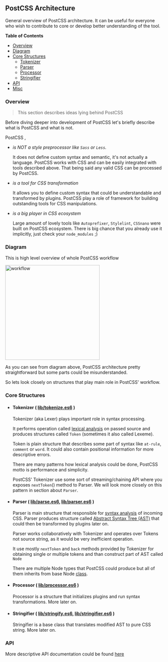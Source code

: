 ## PostCSS Architecture

General overview of PostCSS architecture.
It can be useful for everyone who wish to contribute to core or develop better understanding of the tool.

**Table of Contents**

- [Overview](#overview)
- [Diagram](#diagram)
- [Core Structures](#core-structures)
    * [Tokenizer](#tokenizer)
    * [Parser](#parser)
    * [Processor](#processor)
    * [Stringifier](#stringifier)
- [API](#api)
- [Misc](#misc)

### Overview

> This section describes ideas lying behind PostCSS

Before diving deeper into development of PostCSS let's briefly describe what is PostCSS and what is not.

PostCSS ,

- *is NOT a style preprocessor like `Sass` or `Less`.*

    It does not define custom syntax and semantic, it's not actually a language.
    PostCSS works with CSS and can be easily integrated with tools described above. That being said any valid CSS can be processed by PostCSS.

- *is a tool for CSS transformation*

    It allows you to define custom syntax that could be understandable and transformed by plugins. PostCSS play a role of framework for building outstanding tools for CSS manipulations.

- *is a big player in CSS ecosystem*

    Large amount of lovely tools like `Autoprefixer`, `Stylelint`, `CSSnano` were built on PostCSS ecosystem. There is big chance that you already use it implicitly, just check your `node_modules` ;)

### Diagram

This is high level overview of whole PostCSS workflow

<img width="300" src="https://upload.wikimedia.org/wikipedia/commons/thumb/a/aa/PostCSS_scheme.svg/512px-PostCSS_scheme.svg.png" alt="workflow">

As you can see from diagram above, PostCSS architecture pretty straightforward but some parts could be misunderstanded.

So lets look closely on structures that play main role in PostCSS' workflow.

### Core Structures

 - #### Tokenizer ( [lib/tokenize.es6]() )

    Tokenizer (aka Lexer) plays important role in syntax processing.

    It performs operation called [lexical analysis](https://en.wikipedia.org/wiki/Lexical_analysis) on passed source and produces structures called `Token` (sometimes it also called Lexeme).

    Token is plain structure that describes some part of syntax like `at-rule`, `comment` or `word`. It could also contain positional information for more descriptive errors.

   There are many patterns how lexical analysis could be done, PostCSS motto is performance and simplicity.

    PostCSS' Tokenizer use some sort of streaming/chaining API where you exposes `nextToken`() method to Parser. We will look more closely on this pattern in section about `Parser`.

- #### Parser ( [lib/parse.es6](), [lib/parser.es6]() )

    Parser is main structure that responsible for [syntax analysis](https://en.wikipedia.org/wiki/Parsing) of incoming CSS. Parser produces structure called [Abstract Syntax Tree (AST)](https://en.wikipedia.org/wiki/Abstract_syntax_tree) that could then be transformed by plugins later on.

    Parser works collaboratively with Tokenizer and operates over Tokens not source string, as it would be very inefficient operation.

    It use mostly `nextToken` and `back` methods provided by Tokenizer for obtaining single or multiple tokens and than construct part of AST called `Node`

    There are multiple Node types that PostCSS could produce but all of them inherits from base Node [class]().

- #### Processor ( [lib/processor.es6]() )

    Processor is a structure that initializes plugins and run syntax transformations.
    More later on.

- #### Stringifier ( [lib/stringify.es6](), [lib/stringifier.es6]() )

    Stringifier is a base class that translates modified AST to pure CSS string.
    More later on.

### API

More descriptive API documentation could be found [here](http://api.postcss.org/)
